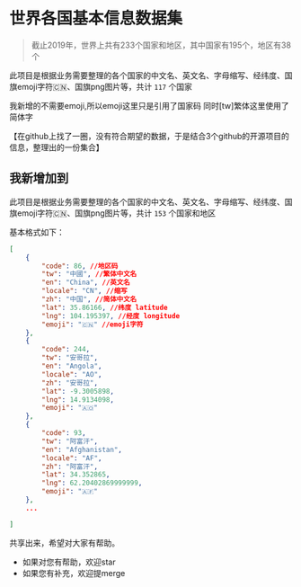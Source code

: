 # 世界各国基本信息数据集
> 截止2019年，世界上共有233个国家和地区，其中国家有195个，地区有38个

此项目是根据业务需要整理的各个国家的中文名、英文名、字母缩写、经纬度、国旗emoji字符🇨🇳、国旗png图片等，共计 `117` 个国家   
 

我新增的不需要emoji,所以emoji这里只是引用了国家码 同时[tw]繁体这里使用了简体字 

【在github上找了一圈，没有符合期望的数据，于是结合3个github的开源项目的信息，整理出的一份集合】  

## 我新增加到  
此项目是根据业务需要整理的各个国家的中文名、英文名、字母缩写、经纬度、国旗emoji字符🇨🇳、国旗png图片等，共计 `153` 个国家和地区 


基本格式如下：
```json
[
    {
        "code": 86, //地区码
        "tw": "中國", //繁体中文名
        "en": "China", //英文名
        "locale": "CN", //缩写
        "zh": "中国", //简体中文名
        "lat": 35.86166, //纬度 latitude
        "lng": 104.195397, //经度 longitude
        "emoji": "🇨🇳" //emoji字符
    },
    {
        "code": 244,
        "tw": "安哥拉",
        "en": "Angola",
        "locale": "AO",
        "zh": "安哥拉",
        "lat": -9.3005898,
        "lng": 14.9134098,
        "emoji": "🇦🇴"
    },
    {
        "code": 93,
        "tw": "阿富汗",
        "en": "Afghanistan",
        "locale": "AF",
        "zh": "阿富汗",
        "lat": 34.352865,
        "lng": 62.20402869999999,
        "emoji": "🇦🇫"
    },
    ...

]
```



共享出来，希望对大家有帮助。

- 如果对您有帮助，欢迎star
- 如果您有补充，欢迎提merge
